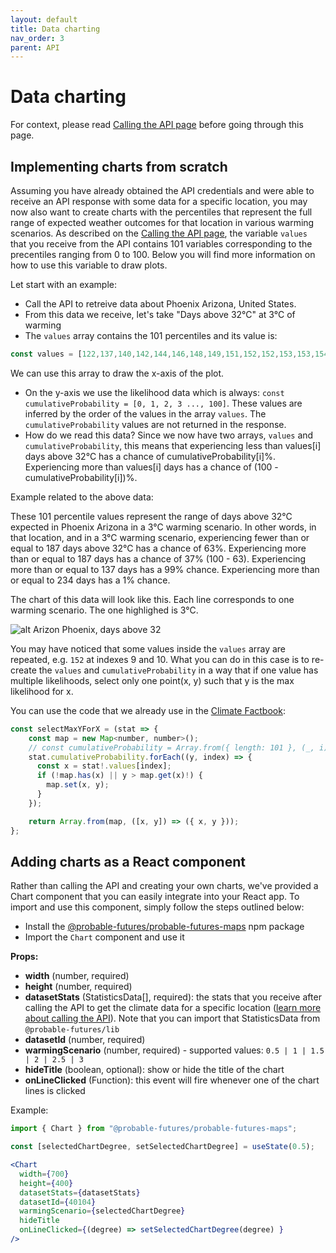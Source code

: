 ```yaml
---
layout: default
title: Data charting
nav_order: 3
parent: API
---
```

# Data charting

For context, please read [Calling the API page](/calling-the-api) before going through this page.

## Implementing charts from scratch

Assuming you have already obtained the API credentials and were able to receive an API response with some data for a specific location, you may now also want to create charts with the percentiles that represent the full range of expected weather outcomes for that location in various warming scenarios. As described on the [Calling the API page](/calling-the-api), the variable `values` that you receive from the API contains 101 variables corresponding to the precentiles ranging from 0 to 100. Below you will find more information on how to use this variable to draw plots.

Let start with an example:

- Call the API to retreive data about Phoenix Arizona, United States.
- From this data we receive, let's take "Days above 32°C" at 3°C of warming
- The `values` array contains the 101 percentiles and its value is:

```js
const values = [122,137,140,142,144,146,148,149,151,152,152,153,153,154,155,156,158,158,159,160,160,160,161,162,162,162,163,164,164,164,166,166,167,167,168,168,169,169,170,170,170,171,171,171,171,172,174,174,175,176,177,177,179,180,180,181,181,182,183,184,185,186,186,187,188,190,192,193,193,193,193,195,197,198,199,199,200,200,200,202,203,204,204,206,207,207,208,208,208,209,212,215,216,218,220,222,224,227,232,234,236];
```

We can use this array to draw the x-axis of the plot.

- On the y-axis we use the likelihood data which is always: `const cumulativeProbability = [0, 1, 2, 3 ..., 100]`. These values are inferred by the order of the values in the array `values`. The `cumulativeProbability` values are not returned in the response.
- How do we read this data? Since we now have two arrays, `values` and `cumulativeProbability`, this means that experiencing less than values[i] days above 32°C has a chance of cumulativeProbability[i]%. Experiencing more than values[i] days has a chance of (100 - cumulativeProbability[i])%.

Example related to the above data:

These 101 percentile values represent the range of days above 32°C expected in Phoenix Arizona in a 3°C warming scenario. In other words, in that location, and in a 3°C warming scenario, experiencing fewer than or equal to 187 days above 32°C has a chance of 63%. Experiencing more than or equal to 187 days has a chance of 37% (100 - 63). Experiencing more than or equal to 137 days has a 99% chance. Experiencing more than or equal to 234 days has a 1% chance.

The chart of this data will look like this. Each line corresponds to one warming scenario. The one highlighed is 3°C.

![alt Arizon Phoenix, days above 32](../assets/Arizona-Phoenix-days-above-32-chart.png "Arizona Phoenix, days above 32")

You may have noticed that some values inside the `values` array are repeated, e.g. `152` at indexes 9 and 10. What you can do in this case is to re-create the `values` and `cumulativeProbability` in a way that if one value has multiple likelihoods, select only one point(x, y) such that y is the max likelihood for x.

You can use the code that we already use in the [Climate Factbook](https://factbook.probablefutures.org):

```js
const selectMaxYForX = (stat => {
    const map = new Map<number, number>();
    // const cumulativeProbability = Array.from({ length: 101 }, (_, i) => i);
    stat.cumulativeProbability.forEach((y, index) => {
      const x = stat!.values[index];
      if (!map.has(x) || y > map.get(x)!) {
        map.set(x, y);
      }
    });

    return Array.from(map, ([x, y]) => ({ x, y }));
};
```

## Adding charts as a React component

Rather than calling the API and creating your own charts, we've provided a Chart component that you can easily integrate into your React app. To import and use this component, simply follow the steps outlined below:

- Install the [@probable-futures/probable-futures-maps](https://www.npmjs.com/package/@probable-futures/probable-futures-maps) npm package
- Import the `Chart` component and use it

**Props:**

- **width** (number, required)
- **height** (number, required)
- **datasetStats** (StatisticsData[], required): the stats that you receive after calling the API to get the climate data for a specific location ([learn more about calling the API](/calling-the-api)).
Note that you can import that StatisticsData from `@probable-futures/lib`
- **datasetId** (number, required)
- **warmingScenario** (number, required) - supported values: `0.5 | 1 | 1.5 | 2 | 2.5 | 3`
- **hideTitle** (boolean, optional): show or hide the title of the chart
- **onLineClicked** (Function): this event will fire whenever one of the chart lines is clicked

Example:

```jsx
import { Chart } from "@probable-futures/probable-futures-maps";

const [selectedChartDegree, setSelectedChartDegree] = useState(0.5);

<Chart
  width={700}
  height={400}
  datasetStats={datasetStats}
  datasetId={40104}
  warmingScenario={selectedChartDegree}
  hideTitle
  onLineClicked={(degree) => setSelectedChartDegree(degree) }
/>
```
